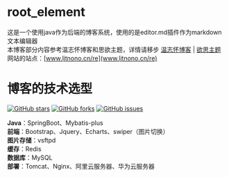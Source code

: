 # root_element
这是一个使用java作为后端的博客系统，使用的是editor.md插件作为markdown文本编辑器<br>
本博客部分内容参考温志怀博客和思欲主题，详情请移步  [温志怀博客](http://www.wenzhihuai.com) | [欲思主题](https://yusi123.com/)<br>
网站的站点：[www.ljtnono.cn/re](www.ljtnono.cn/re)<br>

# 博客的技术选型 
[![GitHub stars](https://img.shields.io/github/stars/ljtnono/re.svg)](https://github.com/ljtnono/re/stargazers)
[![GitHub forks](https://img.shields.io/github/forks/ljtnono/re.svg)](https://github.com/ljtnono/re/network)
[![GitHub issues](https://img.shields.io/github/issues/ljtnono/re.svg)](https://github.com/ljtnono/re/issues)


**Java**：SpringBoot、Mybatis-plus    <br>
**前端**：Bootstrap、Jquery、Echarts、swiper（图片切换）    <br>
**图片存储**：vsftpd     <br>
**缓存**：Redis    <br>
**数据库**：MySQL   <br>
**部署**：Tomcat、Nginx、阿里云服务器、华为云服务器   <br>

